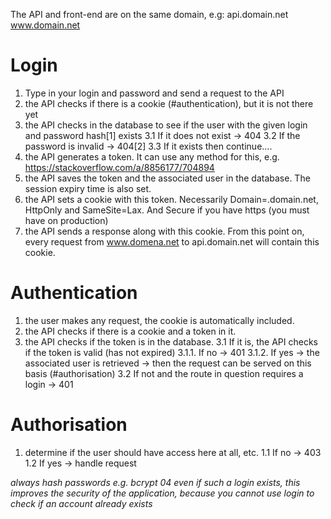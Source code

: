 The API and front-end are on the same domain, e.g:
api.domain.net
www.domain.net

# Login
1.  Type in your login and password and send a request to the API
2. the API checks if there is a cookie (#authentication), but it is not there yet
3. the API checks in the database to see if the user with the given login and password hash[1] exists
3.1 If it does not exist -> 404
3.2 If the password is invalid -> 404[2]
3.3 If it exists then continue....
4. the API generates a token. It can use any method for this, e.g. https://stackoverflow.com/a/8856177/704894
5. the API saves the token and the associated user in the database. The session expiry time is also set.
6. the API sets a cookie with this token. Necessarily Domain=.domain.net, HttpOnly and SameSite=Lax. And Secure if you have https (you must have on production)
7. the API sends a response along with this cookie. From this point on, every request from www.domena.net to api.domain.net will contain this cookie.

# Authentication
1. the user makes any request, the cookie is automatically included.
2. the API checks if there is a cookie and a token in it.
3. the API checks if the token is in the database.
3.1 If it is, the API checks if the token is valid (has not expired)
3.1.1. If no -> 401
3.1.2. If yes -> the associated user is retrieved -> then the request can be served on this basis (#authorisation)
3.2 If not and the route in question requires a login -> 401

# Authorisation
1. determine if the user should have access here at all, etc.
1.1 If no -> 403
1.2 If yes -> handle request

*always hash passwords e.g. bcrypt*
 *04 even if such a login exists, this improves the security of the application, because you cannot use login to check if an account already exists*

